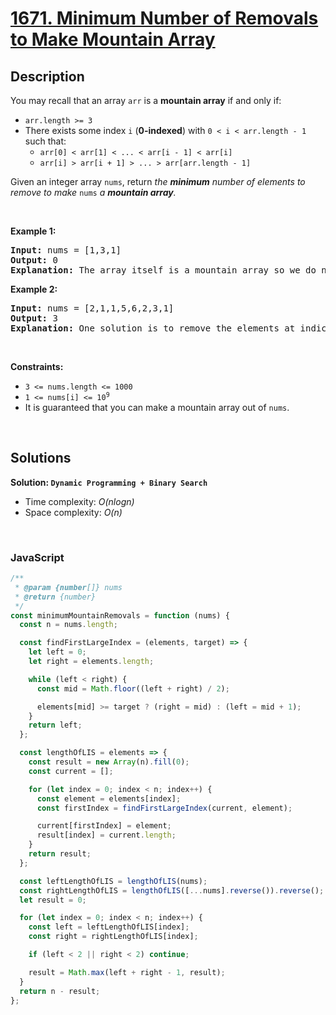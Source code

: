 # [1671. Minimum Number of Removals to Make Mountain Array](https://leetcode.com/problems/minimum-number-of-removals-to-make-mountain-array)

## Description

<div class="elfjS" data-track-load="description_content"><p>You may recall that an array <code>arr</code> is a <strong>mountain array</strong> if and only if:</p>

<ul>
	<li><code>arr.length &gt;= 3</code></li>
	<li>There exists some index <code>i</code> (<strong>0-indexed</strong>) with <code>0 &lt; i &lt; arr.length - 1</code> such that:
	<ul>
		<li><code>arr[0] &lt; arr[1] &lt; ... &lt; arr[i - 1] &lt; arr[i]</code></li>
		<li><code>arr[i] &gt; arr[i + 1] &gt; ... &gt; arr[arr.length - 1]</code></li>
	</ul>
	</li>
</ul>

<p>Given an integer array <code>nums</code>​​​, return <em>the <strong>minimum</strong> number of elements to remove to make </em><code>nums<em>​​​</em></code><em> </em><em>a <strong>mountain array</strong>.</em></p>

<p>&nbsp;</p>
<p><strong class="example">Example 1:</strong></p>

<pre><strong>Input:</strong> nums = [1,3,1]
<strong>Output:</strong> 0
<strong>Explanation:</strong> The array itself is a mountain array so we do not need to remove any elements.
</pre>

<p><strong class="example">Example 2:</strong></p>

<pre><strong>Input:</strong> nums = [2,1,1,5,6,2,3,1]
<strong>Output:</strong> 3
<strong>Explanation:</strong> One solution is to remove the elements at indices 0, 1, and 5, making the array nums = [1,5,6,3,1].
</pre>

<p>&nbsp;</p>
<p><strong>Constraints:</strong></p>

<ul>
	<li><code>3 &lt;= nums.length &lt;= 1000</code></li>
	<li><code>1 &lt;= nums[i] &lt;= 10<sup>9</sup></code></li>
	<li>It is guaranteed that you can make a mountain array out of <code>nums</code>.</li>
</ul>
</div>

<p>&nbsp;</p>

## Solutions

**Solution: `Dynamic Programming + Binary Search`**

- Time complexity: <em>O(nlogn)</em>
- Space complexity: <em>O(n)</em>

<p>&nbsp;</p>

### **JavaScript**

```js
/**
 * @param {number[]} nums
 * @return {number}
 */
const minimumMountainRemovals = function (nums) {
  const n = nums.length;

  const findFirstLargeIndex = (elements, target) => {
    let left = 0;
    let right = elements.length;

    while (left < right) {
      const mid = Math.floor((left + right) / 2);

      elements[mid] >= target ? (right = mid) : (left = mid + 1);
    }
    return left;
  };

  const lengthOfLIS = elements => {
    const result = new Array(n).fill(0);
    const current = [];

    for (let index = 0; index < n; index++) {
      const element = elements[index];
      const firstIndex = findFirstLargeIndex(current, element);

      current[firstIndex] = element;
      result[index] = current.length;
    }
    return result;
  };

  const leftLengthOfLIS = lengthOfLIS(nums);
  const rightLengthOfLIS = lengthOfLIS([...nums].reverse()).reverse();
  let result = 0;

  for (let index = 0; index < n; index++) {
    const left = leftLengthOfLIS[index];
    const right = rightLengthOfLIS[index];

    if (left < 2 || right < 2) continue;

    result = Math.max(left + right - 1, result);
  }
  return n - result;
};
```
